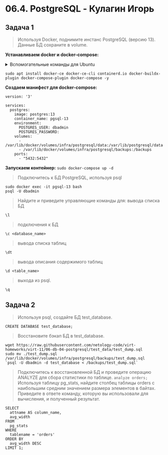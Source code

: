 # 06.4. PostgreSQL - Кулагин Игорь
## Задача 1
> Используя Docker, поднимите инстанс PostgreSQL (версию 13). Данные БД сохраните в volume.

**Устанавливаем docker и docker-compose:**

<details>
<summary> Вспомогательные команды для Ubuntu</summary>

```
# Add Docker's official GPG key:
sudo apt-get update
sudo apt-get install ca-certificates curl gnupg
sudo install -m 0755 -d /etc/apt/keyrings
curl -fsSL https://download.docker.com/linux/ubuntu/gpg | sudo gpg --dearmor -o /etc/apt/keyrings/docker.gpg
sudo chmod a+r /etc/apt/keyrings/docker.gpg
</details>
# Add the repository to Apt sources:
echo \
  "deb [arch="$(dpkg --print-architecture)" signed-by=/etc/apt/keyrings/docker.gpg] https://download.docker.com/linux/ubuntu \
  "$(. /etc/os-release && echo "$VERSION_CODENAME")" stable" | \
  sudo tee /etc/apt/sources.list.d/docker.list > /dev/null
sudo apt-get update
```

</details>

```
sudo apt install docker-ce docker-ce-cli containerd.io docker-buildx-plugin docker-compose-plugin docker-compose -y
```
**Создаем манифест для docker-compose:**

```
version: '3'

services:
  postgres:
    image: postgres:13
    container_name: pgsql-13
    environment:
      POSTGRES_USER: dbadmin
      POSTGRES_PASSWORD: 
    volumes:
      - /var/lib/docker/volumes/infra/postgresql/data:/var/lib/postgresql/data
      - /var/lib/docker/volumes/infra/postgresql/backups:/backups
    ports:
      - "5432:5432"
```

**Запускаем контейнер:** `sudo docker-compose up -d`

> Подключитесь к БД PostgreSQL, используя psql

```
sudo docker exec -it pgsql-13 bash
psql -U dbadmin
```

> Найдите и приведите управляющие команды для:
>вывода списка БД

`\l`

>подключения к БД

`\c <database_name>`

>вывода списка таблиц

`\dt`

>вывода описания содержимого таблиц

`\d <table_name>`


>выхода из psql.

`\q`

## Задача 2
>Используя psql, создайте БД test_database.

```
CREATE DATABASE test_database;
```

>Восстановите бэкап БД в test_database.
```
wget https://raw.githubusercontent.com/netology-code/virt-homeworks/virt-11/06-db-04-postgresql/test_data/test_dump.sql
sudo mv ./test_dump.sql /var/lib/docker/volumes/infra/postgresql/backups/test_dump.sql
`psql -U dbadmin -d test_database < /backups/test_dump.sql`

```

>Подключитесь к восстановленной БД и проведите операцию ANALYZE для сбора статистики по таблице. `analyze orders;`
>Используя таблицу pg_stats, найдите столбец таблицы orders с наибольшим средним значением размера элементов в байтах.
>Приведите в ответе команду, которую вы использовали для вычисления, и полученный результат.

```
SELECT
  attname AS column_name,
  avg_width
FROM
  pg_stats
WHERE
  tablename = 'orders'
ORDER BY
  avg_width DESC
LIMIT 1;
```